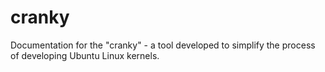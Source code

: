 # cranky
Documentation for the "cranky" - a tool developed to simplify the process of developing Ubuntu Linux kernels.
